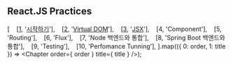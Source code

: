 ## React.JS Practices

[
&nbsp;&nbsp;&nbsp;[[1](https://github.com/kickscar-javascript/react-practices/tree/master/ch01), '[시작하기](https://github.com/kickscar-javascript/react-practices/tree/master/ch01)'],
&nbsp;&nbsp;&nbsp;[[2](https://github.com/kickscar-javascript/react-practices/tree/master/ch02), '[Virtual DOM](https://github.com/kickscar-javascript/react-practices/tree/master/ch02)'],
&nbsp;&nbsp;&nbsp;[[3](https://github.com/kickscar-javascript/react-practices/tree/master/ch03), '[JSX](https://github.com/kickscar-javascript/react-practices/tree/master/ch01)'],
&nbsp;&nbsp;&nbsp;[4, 'Component'],
&nbsp;&nbsp;&nbsp;[5, 'Routing'],
&nbsp;&nbsp;&nbsp;[6, 'Flux'],
&nbsp;&nbsp;&nbsp;[7, 'Node 백엔드와 통합'],
&nbsp;&nbsp;&nbsp;[8, 'Spring Boot 백엔드와 통합'],
&nbsp;&nbsp;&nbsp;[9, 'Testing'],
&nbsp;&nbsp;&nbsp;[10, 'Perfomance Tunning'],
].map(({ 0: order, 1: title }) => &lt;Chapter order={ order } title={ title } /&gt;);